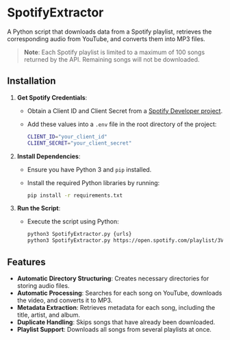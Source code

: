 # SpotifyExtractor

A Python script that downloads data from a Spotify playlist, retrieves the corresponding audio from YouTube, and converts them into MP3 files.
> **Note**: Each Spotify playlist is limited to a maximum of 100 songs returned by the API. Remaining songs will not be downloaded.

## Installation

1. **Get Spotify Credentials**:

    - Obtain a Client ID and Client Secret from a [Spotify Developer project](https://developer.spotify.com/dashboard).
    - Add these values into a `.env` file in the root directory of the project:

        ```bash
        CLIENT_ID="your_client_id"
        CLIENT_SECRET="your_client_secret"
        ```

2. **Install Dependencies**:

    - Ensure you have Python 3 and `pip` installed.

    - Install the required Python libraries by running:

        ```bash
        pip install -r requirements.txt
        ```

3. **Run the Script**:

    - Execute the script using Python:

        ```bash
        python3 SpotifyExtractor.py {urls}
        python3 SpotifyExtractor.py https://open.spotify.com/playlist/3VW1uoFR0DpUR5FFpn7XJh?si=68d3396328154f68 https://open.spotify.com/playlist/43g9WYiJsP8cyeNhU4ry89?si=0b1cca0ed59c4a3f
        ```

## Features

-   **Automatic Directory Structuring**: Creates necessary directories for storing audio files.
-   **Automatic Processing**: Searches for each song on YouTube, downloads the video, and converts it to MP3.
-   **Metadata Extraction**: Retrieves metadata for each song, including the title, artist, and album.
-   **Duplicate Handling**: Skips songs that have already been downloaded.
-   **Playlist Support**: Downloads all songs from several playlists at once.
